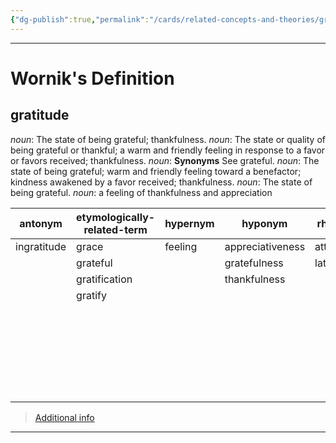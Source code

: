 ```yaml
---
{"dg-publish":true,"permalink":"/cards/related-concepts-and-theories/gratitude/","noteIcon":"1","created":"2023-05-10T21:23:57.632+02:00","updated":"2023-05-10T21:25:07.879+02:00"}
---
```


---
# Wornik's Definition
## gratitude
*noun*: The state of being grateful; thankfulness.
*noun*: The state or quality of being grateful or thankful; a warm and friendly feeling in response to a favor or favors received; thankfulness.
*noun*: <strong>Synonyms</strong> See <internalXref urlencoded="grateful">grateful</internalXref>.
*noun*: The state of being grateful; warm and friendly feeling toward a benefactor; kindness awakened by a favor received; thankfulness.
*noun*: The state of being <xref>grateful</xref>.
*noun*: a feeling of thankfulness and appreciation

| antonym |etymologically-related-term |hypernym |hyponym |rhyme |same-context |synonym |
| --- | --- | --- | --- | --- | --- | --- |
| ingratitude | grace | feeling | appreciativeness | attitude | admiration | appreciation |
|  | grateful |  | gratefulness | latitude | appreciation | gratefulness |
|  | gratification |  | thankfulness |  | awe | thankfulness |
|  | gratify |  |  |  | enthusiasm |  |
|  |  |  |  |  | grief |  |
|  |  |  |  |  | humility |  |
|  |  |  |  |  | pity |  |
|  |  |  |  |  | sadness |  |
|  |  |  |  |  | satisfaction |  |
|  |  |  |  |  | tenderness |  |

> [Additional info](https://www.wordnik.com/words/gratitude)
---